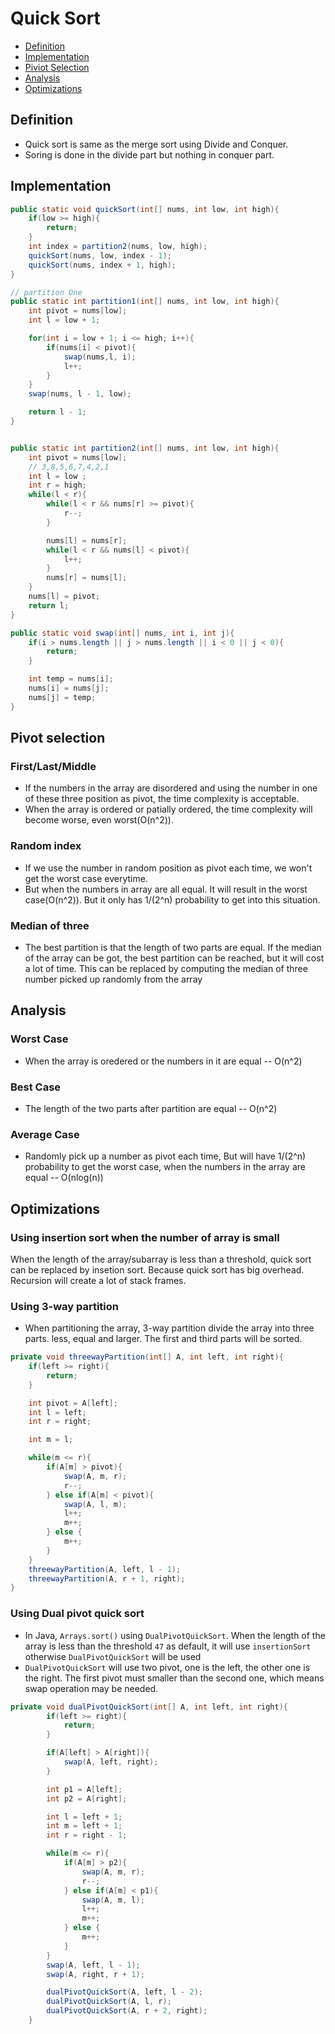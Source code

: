 # Quick Sort
- [Definition](#definition)
- [Implementation](#implementation)
- [Piviot Selection](#pivotSelection)
- [Analysis](#analysis)
- [Optimizations](#optimizations)

## <div id = "definition">Definition</div>
- Quick sort is same as the merge sort using Divide and Conquer.
- Soring is done in the divide part but nothing in conquer part.

## <div id = "implementation">Implementation</div>
``` java
public static void quickSort(int[] nums, int low, int high){
    if(low >= high){
        return;
    }
    int index = partition2(nums, low, high);
    quickSort(nums, low, index - 1);
    quickSort(nums, index + 1, high);
}

// partition One
public static int partition1(int[] nums, int low, int high){
    int pivot = nums[low];
    int l = low + 1;

    for(int i = low + 1; i <= high; i++){
        if(nums[i] < pivot){
            swap(nums,l, i);
            l++;
        }
    }
    swap(nums, l - 1, low);

    return l - 1;
}


public static int partition2(int[] nums, int low, int high){
    int pivot = nums[low];
    // 3,8,5,6,7,4,2,1
    int l = low ;
    int r = high;
    while(l < r){
        while(l < r && nums[r] >= pivot){
            r--;
        }

        nums[l] = nums[r];
        while(l < r && nums[l] < pivot){
            l++;
        }
        nums[r] = nums[l];
    }
    nums[l] = pivot;
    return l;
}

public static void swap(int[] nums, int i, int j){
    if(i > nums.length || j > nums.length || i < 0 || j < 0){
        return;
    }

    int temp = nums[i];
    nums[i] = nums[j];
    nums[j] = temp;
}
```
## <div id = "pivotSelection">Pivot selection</div>
### First/Last/Middle
- If the numbers in the array are disordered and using the number in one of these three position as pivot, the time complexity is acceptable.
- When the array is ordered or patially ordered, the time complexity will become worse, even worst(O(n^2)).
### Random index
- If we use the number in random position as pivot each time, we won't get the worst case everytime.
- But when the numbers in array are all equal. It will result in the worst case(O(n^2)). But it only has 1/(2^n) probability to get into this situation.
### Median of three
- The best partition is that the length of two parts are equal. If the median of the array can be got, the best partition can be reached, but it will cost a lot of time. This can be replaced by computing the median of three number picked up randomly from the array

## <div id = "analysis">Analysis</div>
### Worst Case
- When the array is oredered or the numbers in it are equal -- O(n^2)
### Best Case
- The length of the two parts after partition are equal -- O(n^2)
### Average Case
- Randomly pick up a number as pivot each time, But will have 1/(2^n) probability to get the worst case, when the numbers in the array are equal -- O(nlog(n))

## <div id = "optimizations">Optimizations</div>
### Using insertion sort when the number of array is small
When the length of the array/subarray is less than a threshold, quick sort can be replaced by insetion sort. Because quick sort has big overhead. Recursion will create a lot of stack frames.
### Using 3-way partition
- When partitioning the array, 3-way partition divide the array into three parts. less, equal and larger. The first and third parts will be sorted.
```java
private void threewayPartition(int[] A, int left, int right){
    if(left >= right){
        return;
    }

    int pivot = A[left];
    int l = left;
    int r = right;

    int m = l;

    while(m <= r){
        if(A[m] > pivot){
            swap(A, m, r);
            r--;
        } else if(A[m] < pivot){
            swap(A, l, m);
            l++;
            m++;
        } else {
            m++;
        }
    }
    threewayPartition(A, left, l - 1);
    threewayPartition(A, r + 1, right);
}
```
### Using Dual pivot quick sort
- In Java, `Arrays.sort()` using `DualPivotQuickSort`. When the length of the array is less than the threshold `47` as default, it will use `insertionSort` otherwise `DualPivotQuickSort` will be used
- `DualPivotQuickSort` will use two pivot, one is the left, the other one is the right. The first pivot must smaller than the second one, which means swap operation may be needed.
```java
private void dualPivotQuickSort(int[] A, int left, int right){
        if(left >= right){
            return;
        }

        if(A[left] > A[right]){
            swap(A, left, right);
        }

        int p1 = A[left];
        int p2 = A[right];

        int l = left + 1;
        int m = left + 1;
        int r = right - 1;

        while(m <= r){
            if(A[m] > p2){
                swap(A, m, r);
                r--;
            } else if(A[m] < p1){
                swap(A, m, l);
                l++;
                m++;
            } else {
                m++;
            }
        }
        swap(A, left, l - 1);
        swap(A, right, r + 1);

        dualPivotQuickSort(A, left, l - 2);
        dualPivotQuickSort(A, l, r);
        dualPivotQuickSort(A, r + 2, right);
    }
```
